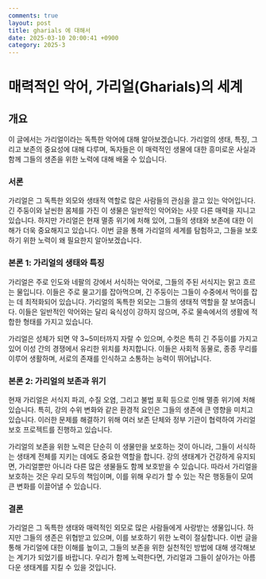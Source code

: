 ```yaml
---
comments: true
layout: post
title: gharials 에 대해서
date: 2025-03-10 20:00:41 +0900
category: 2025-3
---
```


# 매력적인 악어, 가리얼(Gharials)의 세계

## 개요
이 글에서는 가리얼이라는 독특한 악어에 대해 알아보겠습니다. 가리얼의 생태, 특징, 그리고 보존의 중요성에 대해 다루며, 독자들은 이 매력적인 생물에 대한 흥미로운 사실과 함께 그들의 생존을 위한 노력에 대해 배울 수 있습니다.

### 서론
가리얼은 그 독특한 외모와 생태적 역할로 많은 사람들의 관심을 끌고 있는 악어입니다. 긴 주둥이와 날씬한 몸체를 가진 이 생물은 일반적인 악어와는 사뭇 다른 매력을 지니고 있습니다. 하지만 가리얼은 현재 멸종 위기에 처해 있어, 그들의 생태와 보존에 대한 이해가 더욱 중요해지고 있습니다. 이번 글을 통해 가리얼의 세계를 탐험하고, 그들을 보호하기 위한 노력이 왜 필요한지 알아보겠습니다.

### 본론 1: 가리얼의 생태와 특징
가리얼은 주로 인도와 네팔의 강에서 서식하는 악어로, 그들의 주된 서식지는 맑고 흐르는 물입니다. 이들은 주로 물고기를 잡아먹으며, 긴 주둥이는 그들이 수중에서 먹이를 잡는 데 최적화되어 있습니다. 가리얼의 독특한 외모는 그들의 생태적 역할을 잘 보여줍니다. 이들은 일반적인 악어와는 달리 육식성이 강하지 않으며, 주로 물속에서의 생활에 적합한 형태를 가지고 있습니다.

가리얼은 성체가 되면 약 3~5미터까지 자랄 수 있으며, 수컷은 특히 긴 주둥이를 가지고 있어 이성 간의 경쟁에서 유리한 위치를 차지합니다. 이들은 사회적 동물로, 종종 무리를 이루어 생활하며, 서로의 존재를 인식하고 소통하는 능력이 뛰어납니다.

### 본론 2: 가리얼의 보존과 위기
현재 가리얼은 서식지 파괴, 수질 오염, 그리고 불법 포획 등으로 인해 멸종 위기에 처해 있습니다. 특히, 강의 수위 변화와 같은 환경적 요인은 그들의 생존에 큰 영향을 미치고 있습니다. 이러한 문제를 해결하기 위해 여러 보존 단체와 정부 기관이 협력하여 가리얼 보호 프로젝트를 진행하고 있습니다.

가리얼의 보존을 위한 노력은 단순히 이 생물만을 보호하는 것이 아니라, 그들이 서식하는 생태계 전체를 지키는 데에도 중요한 역할을 합니다. 강의 생태계가 건강하게 유지되면, 가리얼뿐만 아니라 다른 많은 생물들도 함께 보호받을 수 있습니다. 따라서 가리얼을 보호하는 것은 우리 모두의 책임이며, 이를 위해 우리가 할 수 있는 작은 행동들이 모여 큰 변화를 이끌어낼 수 있습니다.

### 결론
가리얼은 그 독특한 생태와 매력적인 외모로 많은 사람들에게 사랑받는 생물입니다. 하지만 그들의 생존은 위협받고 있으며, 이를 보호하기 위한 노력이 절실합니다. 이번 글을 통해 가리얼에 대한 이해를 높이고, 그들의 보존을 위한 실천적인 방법에 대해 생각해보는 계기가 되었기를 바랍니다. 우리가 함께 노력한다면, 가리얼과 그들이 살아가는 아름다운 생태계를 지킬 수 있을 것입니다.